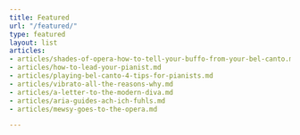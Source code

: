 ```yaml
---
title: Featured
url: "/featured/"
type: featured
layout: list
articles:
- articles/shades-of-opera-how-to-tell-your-buffo-from-your-bel-canto.md
- articles/how-to-lead-your-pianist.md
- articles/playing-bel-canto-4-tips-for-pianists.md
- articles/vibrato-all-the-reasons-why.md
- articles/a-letter-to-the-modern-diva.md
- articles/aria-guides-ach-ich-fuhls.md
- articles/mewsy-goes-to-the-opera.md

---
```

